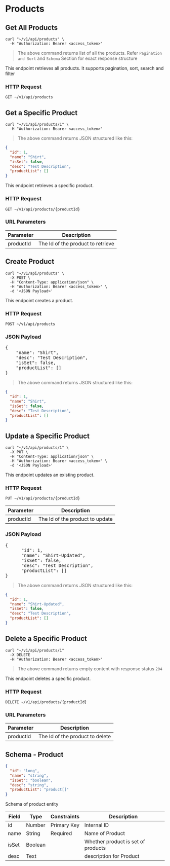 # Products

## Get All Products

```shell
curl "~/v1/api/products" \
  -H "Authorization: Bearer <access_token>"
```

> The above command returns list of all the products. Refer `Pagination and Sort` and `Schema` Section for exact
> response structure

This endpoint retrieves all products. It supports pagination, sort, search and filter

### HTTP Request

`GET ~/v1/api/products`

## Get a Specific Product

```shell
curl "~/v1/api/products/1" \
  -H "Authorization: Bearer <access_token>"
```

> The above command returns JSON structured like this:

```json
{
  "id": 1,
  "name": "Shirt",
  "isSet": false,
  "desc": "Test Description",
  "productList": []
}
```

This endpoint retrieves a specific product.

### HTTP Request

`GET ~/v1/api/products/{productId}`

### URL Parameters

| Parameter | Description                       |
|-----------|-----------------------------------|
| productId | The Id of the product to retrieve |

## Create Product

```shell
curl "~/v1/api/products" \
  -X POST \
  -H "Content-Type: application/json" \
  -H "Authorization: Bearer <access_token>" \
  -d '<JSON Payload>'
```

This endpoint creates a product.

### HTTP Request

`POST ~/v1/api/products`

### JSON Payload

<pre class="center-column">
{
    "name": "Shirt",
    "desc": "Test Description",
    "isSet": false,
    "productList": []
}
</pre>

> The above command returns JSON structured like this:

```json
{
  "id": 1,
  "name": "Shirt",
  "isSet": false,
  "desc": "Test Description",
  "productList": []
}
```

## Update a Specific Product

```shell
curl "~/v1/api/products/1" \
  -X PUT \
  -H "Content-Type: application/json" \
  -H "Authorization: Bearer <access_token>" \
  -d '<JSON Payload>'
```

This endpoint updates an existing product.

### HTTP Request

`PUT ~/v1/api/products/{productId}`

| Parameter | Description                     |
|-----------|---------------------------------|
| productId | The Id of the product to update |

### JSON Payload

<pre class="center-column">
{
      "id": 1,
      "name": "Shirt-Updated",
      "isSet": false,
      "desc": "Test Description",
      "productList": []
}
</pre>

> The above command returns JSON structured like this:

```json
{
  "id": 1,
  "name": "Shirt-Updated",
  "isSet": false,
  "desc": "Test Description",
  "productList": []
}
```

## Delete a Specific Product

```shell
curl "~/v1/api/products/1"
  -X DELETE
  -H "Authorization: Bearer <access_token>"
```

> The above command returns empty content with response status `204`

This endpoint deletes a specific product.

### HTTP Request

`DELETE ~/v1/api/products/{productId}`

### URL Parameters

| Parameter | Description                     |
|-----------|---------------------------------|
| productId | The Id of the product to delete |

## Schema - Product

```json
{
  "id": "long",
  "name": "string",
  "isSet": "boolean",
  "desc": "string",
  "productList": "product[]"
}
```

Schema of product entity

| Field | Type    | Constraints | Description                        |
|-------|---------|-------------|------------------------------------|
| id    | Number  | Primary Key | Internal ID                        |
| name  | String  | Required    | Name of Product                    |
| isSet | Boolean |             | Whether product is set of products |
| desc  | Text    |             | description for Product            |
